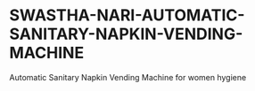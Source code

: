 # SWASTHA-NARI-AUTOMATIC-SANITARY-NAPKIN-VENDING-MACHINE
Automatic Sanitary Napkin Vending Machine for women hygiene
